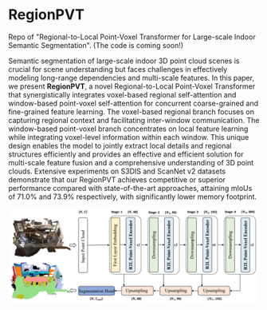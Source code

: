 # RegionPVT
Repo of "Regional-to-Local Point-Voxel Transformer for Large-scale Indoor Semantic Segmentation". (The code is coming soon!) 

Semantic segmentation of large-scale indoor 3D point cloud scenes is crucial for scene understanding but faces challenges in effectively modeling long-range dependencies and multi-scale features. In this paper, we present **RegionPVT**, a novel Regional-to-Local Point-Voxel Transformer that synergistically integrates voxel-based regional self-attention and window-based point-voxel self-attention for concurrent coarse-grained and fine-grained feature learning. The voxel-based regional branch focuses on capturing regional context and facilitating inter-window communication. The window-based point-voxel branch concentrates on local feature learning while integrating voxel-level information within each window. This unique design enables the model to jointly extract local details and regional structures efficiently and provides an effective and efficient solution for multi-scale feature fusion and a comprehensive understanding of 3D point clouds. Extensive experiments on S3DIS and ScanNet v2 datasets demonstrate that our RegionPVT achieves competitive or superior performance compared with state-of-the-art approaches, attaining mIoUs of 71.0\% and 73.9\% respectively, with significantly lower memory footprint.

<div style="text-align:center">
<img src="./figs/network_structure.png">
</div>
